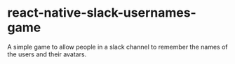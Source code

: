 # react-native-slack-usernames-game
A simple game to allow people in a slack channel to remember the names of the users and their avatars.
